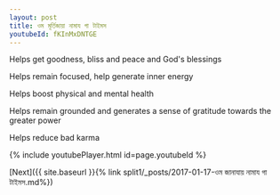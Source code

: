 ```yaml
---
layout: post
title: ওম মূর্তিজায়া নামায গা টাইমস
youtubeId: fKInMxDNTGE
---
```

 
 
Helps get goodness, bliss and peace and God's blessings
 
Helps remain focused, help generate inner energy 
 
Helps boost physical and mental health 
 
Helps remain grounded and generates a sense of gratitude towards the greater power 
 
Helps reduce bad karma
 
 
 
 


{% include youtubePlayer.html id=page.youtubeId %}
 
[Next]({{ site.baseurl }}{% link  split1/_posts/2017-01-17-ওম জানাযায় নামায গা টাইমস.md%})
 
